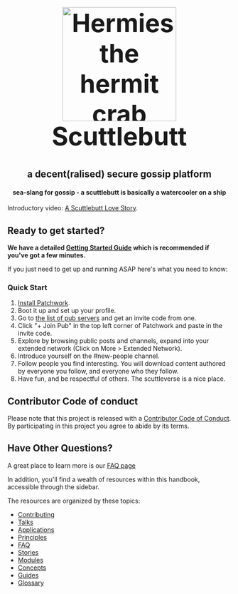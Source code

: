 <h1 align="center" style="font-size: 4em;">
  <img
    alt="Hermies the hermit crab"
    src="assets/hermies.png"
    width="256"
    height="256"
  />
  <br />
  Scuttlebutt
</h1>

<h2 align="center">
  a decent(ralised) secure gossip platform
</h2>

<h4 align="center">
  sea-slang for gossip - a scuttlebutt is basically a watercooler on a ship
</h4>

Introductory video: <a href=https://vimeo.com/236358264>A Scuttlebutt Love Story</a>.

## Ready to get started?

**We have a detailed [Getting Started Guide](getting-started.md) which is
recommended if you've got a few minutes.**

If you just need to get up and running ASAP here's what you need to know:

### Quick Start

1. [Install Patchwork](http://dinosaur.is/patchwork-downloader/).
2. Boot it up and set up your profile. 
3. Go to [the list of pub servers](https://github.com/ssbc/scuttlebot/wiki/Pub-Servers) and get an invite code from one.
4. Click "+ Join Pub" in the top left corner of Patchwork and paste in the invite code.
5. Explore by browsing public posts and channels, expand into your extended network (Click on More > Extended Network).
6. Introduce yourself on the #new-people channel.
7. Follow people you find interesting. You will download content authored by everyone you follow, and everyone who they follow.
8. Have fun, and be respectful of others. The scuttleverse is a nice place.

## Contributor Code of conduct

Please note that this project is released with a [Contributor Code of Conduct](code-of-conduct.md). By participating in this project you agree to abide by its terms.

## Have Other Questions?

A great place to learn more is our [FAQ page](faq/index.md)

In addition, you'll find a wealth of resources within this handbook, accessible through the sidebar.  

The resources are organized by these topics:

* [Contributing](contributing.md)
* [Talks](talks.md)
* [Applications](applications.md)
* [Principles](principles.md)
* [FAQ](faq/index.md)
* [Stories](stories/index.md)
* [Modules](modules.md)
* [Concepts](concepts/index.md)
* [Guides](guides/index.md)
* [Glossary](glossary.md)

